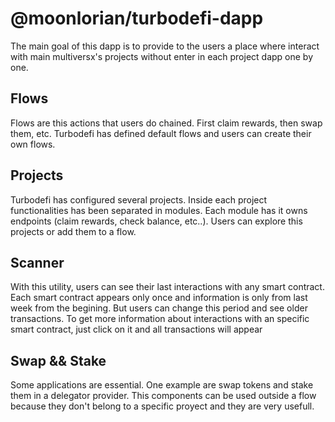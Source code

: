 # @moonlorian/turbodefi-dapp

The main goal of this dapp is to provide to the users a place where interact with main multiversx's projects without enter in each project dapp one by one.

## Flows
Flows are this actions that users do chained. First claim rewards, then swap them, etc. Turbodefi has defined default flows and users can create their own flows. 

## Projects
Turbodefi has configured several projects. Inside each project functionalities has been separated in modules. Each module has it owns endpoints (claim rewards, check balance, etc..).
Users can explore this projects or add them to a flow.

## Scanner
With this utility, users can see their last interactions with any smart contract. Each smart contract appears only once and information is only from last week from the begining. But users can change this period and see older transactions.
To get more information about interactions with an specific smart contract, just click on it and all transactions will appear

## Swap && Stake
Some applications are essential. One example are swap tokens and stake them in a delegator provider. This components can be used outside a flow because they don't belong to a specific proyect and they are very usefull.
